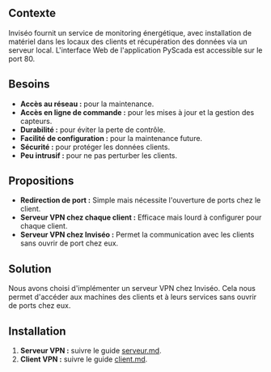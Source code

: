 ## Contexte

Inviséo fournit un service de monitoring énergétique, avec installation de matériel dans les locaux des clients et récupération des données via un serveur local. L'interface Web de l'application PyScada est accessible sur le port 80.

## Besoins

- **Accès au réseau :** pour la maintenance.
- **Accès en ligne de commande :** pour les mises à jour et la gestion des capteurs.
- **Durabilité :** pour éviter la perte de contrôle.
- **Facilité de configuration :** pour la maintenance future.
- **Sécurité :** pour protéger les données clients.
- **Peu intrusif :** pour ne pas perturber les clients.

## Propositions

- **Redirection de port :** Simple mais nécessite l'ouverture de ports chez le client.
- **Serveur VPN chez chaque client :** Efficace mais lourd à configurer pour chaque client.
- **Serveur VPN chez Inviséo :** Permet la communication avec les clients sans ouvrir de port chez eux.

## Solution

Nous avons choisi d'implémenter un serveur VPN chez Inviséo. Cela nous permet d'accéder aux machines des clients et à leurs services sans ouvrir de ports chez eux.

## Installation

1. **Serveur VPN :** suivre le guide [serveur.md](serveur.md).
2. **Client VPN :** suivre le guide [client.md](client.md).